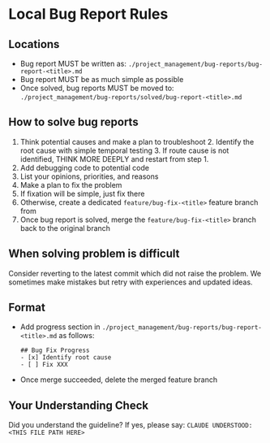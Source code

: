 <!-- ---
!-- Timestamp: 2025-06-01 02:11:57
!-- Author: ywatanabe
!-- File: /home/ywatanabe/.dotfiles/.claude/to_claude/guidelines/project/IMPORTANT-bug-report.md
!-- --- -->

# Local Bug Report Rules

## Locations
- Bug report MUST be written as:
  `./project_management/bug-reports/bug-report-<title>.md`
- Bug report MUST be as much simple as possible
- Once solved, bug reports MUST be moved to:
  `./project_management/bug-reports/solved/bug-report-<title>.md`

## How to solve bug reports
1. Think potential causes and make a plan to troubleshoot
   2. Identify the root cause with simple temporal testing
   3. If route cause is not identified, THINK MORE DEEPLY and restart from step 1.
4. Add debugging code to potential code
5. List your opinions, priorities, and reasons
6. Make a plan to fix the problem
7. If fixation will be simple, just fix there
8. Otherwise, create a dedicated `feature/bug-fix-<title>` feature branch from
9. Once bug report is solved, merge the `feature/bug-fix-<title>` branch back to the original branch

## When solving problem is difficult
Consider reverting to the latest commit which did not raise the problem. We sometimes make mistakes but retry with experiences and updated ideas.

## Format
- Add progress section in `./project_management/bug-reports/bug-report-<title>.md` as follows:
  ```
  ## Bug Fix Progress
  - [x] Identify root cause
  - [ ] Fix XXX
  ```
- Once merge succeeded, delete the merged feature branch

## Your Understanding Check
Did you understand the guideline? If yes, please say:
`CLAUDE UNDERSTOOD: <THIS FILE PATH HERE>`

<!-- EOF -->